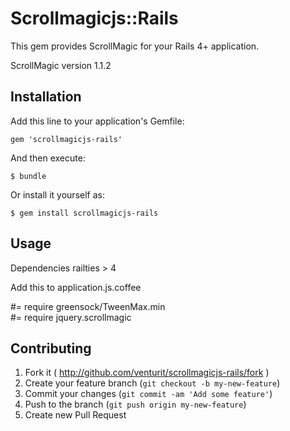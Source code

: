 # Scrollmagicjs::Rails

This gem provides ScrollMagic for your Rails 4+ application.

ScrollMagic version	1.1.2

## Installation

Add this line to your application's Gemfile:

    gem 'scrollmagicjs-rails'

And then execute:

    $ bundle

Or install it yourself as:

    $ gem install scrollmagicjs-rails

## Usage
Dependencies 
  railties > 4

Add this to application.js.coffee

#= require greensock/TweenMax.min  
#= require jquery.scrollmagic


## Contributing

1. Fork it ( http://github.com/venturit/scrollmagicjs-rails/fork )
2. Create your feature branch (`git checkout -b my-new-feature`)
3. Commit your changes (`git commit -am 'Add some feature'`)
4. Push to the branch (`git push origin my-new-feature`)
5. Create new Pull Request
